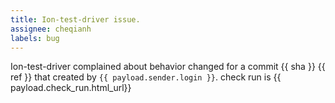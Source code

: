```yaml
---
title: Ion-test-driver issue.
assignee: cheqianh
labels: bug
---
```

Ion-test-driver complained about behavior changed for a commit {{ sha }} {{ ref }} that created by `{{ payload.sender.login }}`.
check run is {{ payload.check_run.html_url}}
